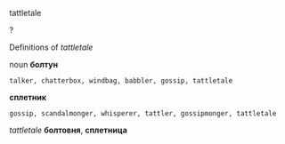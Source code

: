 tattletale

?


Definitions of _tattletale_

noun
**болтун**

    talker, chatterbox, windbag, babbler, gossip, tattletale
**сплетник**

    gossip, scandalmonger, whisperer, tattler, gossipmonger, tattletale

_tattletale_
**болтовня**, **сплетница**